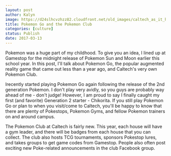 ```yaml
---
layout: post
author: Kalyn
image: https://d24slhcvzhzz82.cloudfront.net/old_images/caltech_as_it_happens/6a0105349b8251970b01b7c8db8bba970b.jpg
title: Pokemon Go and the Pokemon Club
categories: [culture]
status: Publish
date: 2017-03-13
---
```


Pokemon was a huge part of my childhood. To give you an idea, I lined up at Gamestop for the midnight release of Pokemon Sun and Moon earlier this school year. In this post, I'll talk about Pokemon Go, the popular augmented reality game that came out less than a year ago, and Caltech's very own Pokemon Club.

Irecently started playing Pokemon Go again following the release of the 2nd generation Pokemon. I don't play very avidly, so you guys are probably way ahead of me - don't judge! However, I am proud to say I finally caught my first (and favorite) Generation 2 starter - Chikorita. If you still play Pokemon Go or plan to when you visit/come to Caltech, you'll be happy to know that there are plenty of Pokestops, Pokemon Gyms, and fellow Pokemon trainers on and around campus.

The Pokemon Club at Caltech is fairly new. This year, each house will have a gym leader, and there will be badges from each house that you can collect. The club also hosts TCG tournaments, sponsors Pokestop lures, and takes groups to get game codes from Gamestop. People also often post exciting new Poke-related announcements in the club Facebook group.

